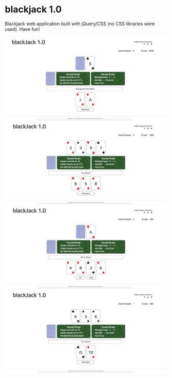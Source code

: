 # blackjack 1.0

Blackjack web application built with jQuery/CSS (no CSS libraries were used). Have fun!

<img src="/assets/screenshot1.jpg" alt="blackJack 1.0 Screenshot" />
<img src="/assets/screenshot2.jpg" alt="blackJack 1.0 Screenshot" />
<img src="/assets/screenshot3.jpg" alt="blackJack 1.0 Screenshot" />
<img src="/assets/screenshot4.jpg" alt="blackJack 1.0 Screenshot" />

